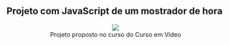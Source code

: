 ## Projeto com JavaScript de um mostrador de hora
<div align="center">
  <img src="https://user-images.githubusercontent.com/25671369/169407428-4a51730c-e6fe-4b2e-a125-29f37d2e40fe.gif"/>
<div>
Projeto proposto no curso do Curso em Vídeo
